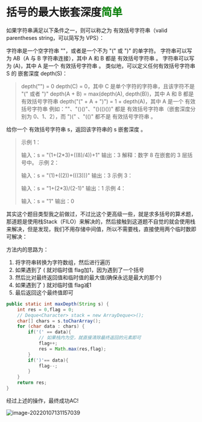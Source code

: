 # 括号的最大嵌套深度<font color=green>简单</font>

如果字符串满足以下条件之一，则可以称之为 有效括号字符串（valid parentheses string，可以简写为 VPS）：

字符串是一个空字符串 ""，或者是一个不为 "(" 或 ")" 的单字符。
字符串可以写为 AB（A 与 B 字符串连接），其中 A 和 B 都是 有效括号字符串 。
字符串可以写为 (A)，其中 A 是一个 有效括号字符串 。
类似地，可以定义任何有效括号字符串 S 的 嵌套深度 depth(S)：

> depth("") = 0
> depth(C) = 0，其中 C 是单个字符的字符串，且该字符不是 "(" 或者 ")"
> depth(A + B) = max(depth(A), depth(B))，其中 A 和 B 都是 有效括号字符串
> depth("(" + A + ")") = 1 + depth(A)，其中 A 是一个 有效括号字符串
> 例如：""、"()()"、"()(()())" 都是 有效括号字符串（嵌套深度分别为 0、1、2），而 ")(" 、"(()" 都不是 有效括号字符串 。

给你一个 有效括号字符串 s，返回该字符串的 s 嵌套深度 。

> 示例 1：
>
> 输入：s = "(1+(2*3)+((8)/4))+1"
> 输出：3
> 解释：数字 8 在嵌套的 3 层括号中。
> 示例 2：
>
> 输入：s = "(1)+((2))+(((3)))"
> 输出：3
> 示例 3：
>
> 输入：s = "1+(2*3)/(2-1)"
> 输出：1
> 示例 4：
>
> 输入：s = "1"
> 输出：0

其实这个题目类型我之前做过，不过比这个更高级一些，就是求多括号的算术题，那道题是使用栈Stack（FILO）来解决的，然后接触到这道题不自觉的就会使用栈来解决，但是发现，我们不用存储中间值，所以不需要栈，直接使用两个临时数即可解决：

方法内的思路为：

1. 将字符串转换为字符数组，然后进行遍历
2. 如果遇到了 ( 就对临时值 flag加1，因为遇到了一个括号
3. 然后比对最终返回值和临时值的最大值(确保永远是最大的那个)
4. 如果遇到了  ) 就对临时值 flag减1
5. 最后返回这个最终值即可

```java
public static int maxDepth(String s) {
    int res = 0,flag = 0;
    // Deque<Character> stack = new ArrayDeque<>();
    char[] chars = s.toCharArray();
    for (char data : chars) {
        if('(' == data){
            // 如果栈内为空，就直接清除最终返回的元素即可
            flag++;
            res = Math.max(res,flag);
        }
        if(')'== data){
            flag--;
        }
    }
    return res;
}
```

经过上述的操作，最终成功AC!

![image-20220107131157039](http://image.tinx.top/image-20220107131157039.png)